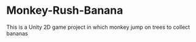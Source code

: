 # Monkey-Rush-Banana
This is a Unity 2D game project in which monkey jump on trees to collect bananas
